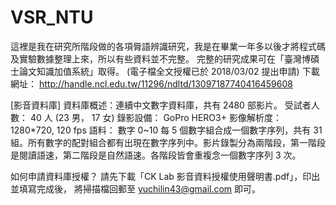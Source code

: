 # VSR_NTU
這裡是我在研究所階段做的各項脣語辨識研究，我是在畢業一年多以後才將程式碼及實驗數據整理上來，所以有些資料並不完整。
完整的研究成果可在「臺灣博碩士論文知識加值系統」取得。 (電子檔全文授權已於 2018/03/02 提出申請)
下載網址：
http://handle.ncl.edu.tw/11296/ndltd/13097187740416459608


[影音資料庫]
資料庫概述：連續中文數字資料庫，共有 2480 部影片。
受試者人數： 40 人 (23 男， 17 女)
錄影設備： GoPro HERO3+
影像解析度： 1280*720, 120 fps
語料： 數字 0~10 每 5 個數字組合成一個數字序列，共有 31 組。所有數字的配對組合都有出現在數字序列中。影片錄製分為兩階段，第一階段是閱讀語速，第二階段是自然語速。各階段皆會重複念一個數字序列 3 次。

如何申請資料庫授權？
請先下載「CK Lab 影音資料授權使用聲明書.pdf」，印出並填寫完成後，
將掃描檔回郵至 yuchilin43@gmail.com 即可。


